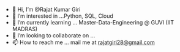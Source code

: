 - 👋 Hi, I’m @Rajat Kumar Giri
- 👀 I’m interested in ...Python, SQL, Cloud
- 🌱 I’m currently learning ... Master-Data-Engineering @ GUVI (IIT MADRAS)
- 💞️ I’m looking to collaborate on ...
- 📫 How to reach me ... mail me at rajatgiri28@gmail.com

<!---
Rajat Kumar Giri/RKGiri2422 is a ✨ special ✨ repository because its `README.md` (this file) appears on your GitHub profile.
You can click the Preview link to take a look at your changes.
--->
